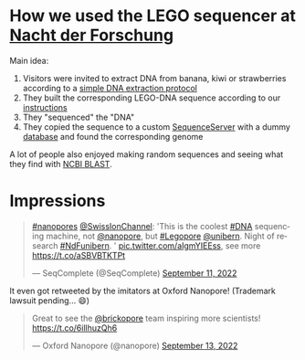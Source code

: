# How we used the LEGO sequencer at [Nacht der Forschung](https://www.nachtderforschung.unibe.ch/)

Main idea:

1) Visitors were invited to extract DNA from banana, kiwi or strawberries according to
   a [simple DNA extraction protocol](https://www.genome.gov/Pages/Education/Modules/StrawberryExtractionInstructions.pdf)
2) They built the corresponding LEGO-DNA sequence according to our [instructions](instructions_de_en_it.pdf)
3) They "sequenced" the "DNA"
4) They copied the sequence to a custom [SequenceServer](https://sequenceserver.com/) with a
   dummy [database](sequenceserver_database.fa) and found the corresponding genome

A lot of people also enjoyed making random sequences and seeing what they find
with [NCBI BLAST](https://blast.ncbi.nlm.nih.gov/).

# Impressions

<blockquote class="twitter-tweet"><p lang="en" dir="ltr"><a href="https://twitter.com/hashtag/nanopores?src=hash&amp;ref_src=twsrc%5Etfw">#nanopores</a> <a href="https://twitter.com/SwissIonChannel?ref_src=twsrc%5Etfw">@SwissIonChannel</a>: &#39;This is the coolest <a href="https://twitter.com/hashtag/DNA?src=hash&amp;ref_src=twsrc%5Etfw">#DNA</a> sequencing machine, not <a href="https://twitter.com/nanopore?ref_src=twsrc%5Etfw">@nanopore</a>, but <a href="https://twitter.com/hashtag/Legopore?src=hash&amp;ref_src=twsrc%5Etfw">#Legopore</a> <a href="https://twitter.com/unibern?ref_src=twsrc%5Etfw">@unibern</a>. Night of research <a href="https://twitter.com/hashtag/NdFunibern?src=hash&amp;ref_src=twsrc%5Etfw">#NdFunibern</a>. &#39; <a href="https://t.co/aIgmYIEEss">pic.twitter.com/aIgmYIEEss</a>, see more <a href="https://t.co/aSBVBTKTPt">https://t.co/aSBVBTKTPt</a></p>&mdash; SeqComplete (@SeqComplete) <a href="https://twitter.com/SeqComplete/status/1569036097295876096?ref_src=twsrc%5Etfw">September 11, 2022</a></blockquote> <script async src="https://platform.twitter.com/widgets.js" charset="utf-8"></script> 

It even got retweeted by the imitators at Oxford Nanopore! (Trademark lawsuit pending... :smile:)

<blockquote class="twitter-tweet"><p lang="en" dir="ltr">Great to see the <a href="https://twitter.com/brickopore?ref_src=twsrc%5Etfw">@brickopore</a> team inspiring more scientists! <a href="https://t.co/6illhuzQh6">https://t.co/6illhuzQh6</a></p>&mdash; Oxford Nanopore (@nanopore) <a href="https://twitter.com/nanopore/status/1569604368583868416?ref_src=twsrc%5Etfw">September 13, 2022</a></blockquote> <script async src="https://platform.twitter.com/widgets.js" charset="utf-8"></script>

